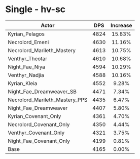 # Single - hv-sc
| Actor | DPS | Increase |
|---|:---:|:---:|
|Kyrian_Pelagos|4824|15.83%|
|Necrolord_Emeni|4630|11.16%|
|Necrolord_Marileth_Mastery|4613|10.75%|
|Venthyr_Theotar|4610|10.68%|
|Night_Fae_Niya|4594|10.29%|
|Venthyr_Nadjia|4588|10.16%|
|Kyrian_Kleia|4552|9.28%|
|Night_Fae_Dreamweaver_SB|4471|7.34%|
|Necrolord_Marileth_Mastery_PPS|4435|6.47%|
|Night_Fae_Dreamweaver|4407|5.80%|
|Kyrian_Covenant_Only|4361|4.70%|
|Necrolord_Covenant_Only|4350|4.44%|
|Venthyr_Covenant_Only|4321|3.75%|
|Night_Fae_Covenant_Only|4199|0.81%|
|Base|4165|0.00%|
